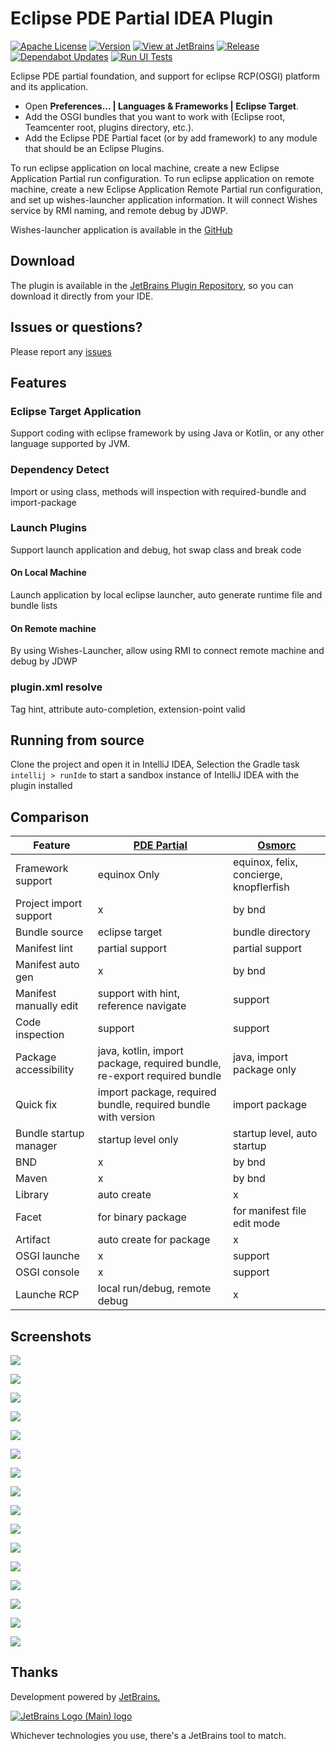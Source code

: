 # Eclipse PDE Partial IDEA Plugin

[![Apache License](https://img.shields.io/badge/license-Apache%20License%202.0-blue.svg)](http://www.apache.org/licenses/LICENSE-2.0)
[![Version](https://img.shields.io/jetbrains/plugin/v/16761-eclipse-pde-partial.svg)](https://plugins.jetbrains.com/plugin/16761-eclipse-pde-partial)
[![View at JetBrains](https://img.shields.io/jetbrains/plugin/d/16761-eclipse-pde-partial.svg)](https://plugins.jetbrains.com/plugin/16761-eclipse-pde-partial)
[![Release](https://github.com/JaneWardSandy/eclipse-pde-partial-idea/actions/workflows/release.yml/badge.svg)](https://github.com/JaneWardSandy/eclipse-pde-partial-idea/actions/workflows/release.yml)
[![Dependabot Updates](https://github.com/JaneWardSandy/eclipse-pde-partial-idea/actions/workflows/dependabot/dependabot-updates/badge.svg)](https://github.com/JaneWardSandy/eclipse-pde-partial-idea/actions/workflows/dependabot/dependabot-updates)
[![Run UI Tests](https://github.com/JaneWardSandy/eclipse-pde-partial-idea/actions/workflows/run-ui-tests.yml/badge.svg)](https://github.com/JaneWardSandy/eclipse-pde-partial-idea/actions/workflows/run-ui-tests.yml)

<!-- Plugin description -->
Eclipse PDE partial foundation, and support for eclipse RCP(OSGI) platform and its application.

- Open <b>Preferences... | Languages & Frameworks | Eclipse Target</b>.</li>
- Add the OSGI bundles that you want to work with (Eclipse root, Teamcenter root, plugins directory, etc.).
- Add the Eclipse PDE Partial facet (or by add framework) to any module that should be an Eclipse Plugins.

To run eclipse application on local machine, create a new Eclipse Application Partial run configuration.
To run eclipse application on remote machine, create a new Eclipse Application Remote Partial run configuration, and set
up wishes-launcher application information. It will connect Wishes service by RMI naming, and remote debug by JDWP.

Wishes-launcher application is available in
the [GitHub](https://github.com/JaneWardSandy/eclipse-pde-partial-idea/releases/download/v1.3.6/wishes-launcher-windows.zip)
<!-- Plugin description end -->

## Download

The plugin is available in
the [JetBrains Plugin Repository](https://plugins.jetbrains.com/plugin/16761-eclipse-pde-partial), so you can download
it
directly from your IDE.

## Issues or questions?

Please report any [issues](https://github.com/JaneWardSandy/eclipse-pde-partial-idea/issues)

## Features

### Eclipse Target Application

Support coding with eclipse framework by using Java or Kotlin, or any other language supported by JVM.

### Dependency Detect

Import or using class, methods will inspection with required-bundle and import-package

### Launch Plugins

Support launch application and debug, hot swap class and break code

#### On Local Machine

Launch application by local eclipse launcher, auto generate runtime file and bundle lists

#### On Remote machine

By using Wishes-Launcher, allow using RMI to connect remote machine and debug by JDWP

### plugin.xml resolve

Tag hint, attribute auto-completion, extension-point valid

## Running from source

Clone the project and open it in IntelliJ IDEA, Selection the Gradle task `intellij > runIde` to start a sandbox
instance of IntelliJ IDEA with the plugin installed

## Comparison

| Feature                | [PDE Partial]((https://plugins.jetbrains.com/plugin/16761-eclipse-pde-partial)) | [Osmorc](https://plugins.jetbrains.com/plugin/1816-osgi) |
|------------------------|---------------------------------------------------------------------------------|----------------------------------------------------------|
| Framework support      | equinox Only                                                                    | equinox, felix, concierge, knopflerfish                  |
| Project import support | x                                                                               | by bnd                                                   |
| Bundle source          | eclipse target                                                                  | bundle directory                                         |
| Manifest lint          | partial support                                                                 | partial support                                          |
| Manifest auto gen      | x                                                                               | by bnd                                                   |
| Manifest manually edit | support with hint, reference navigate                                           | support                                                  |
| Code inspection        | support                                                                         | support                                                  |
| Package accessibility  | java, kotlin, import package, required bundle, re-export required bundle        | java, import package only                                |
| Quick fix              | import package, required bundle, required bundle with version                   | import package                                           |
| Bundle startup manager | startup level only                                                              | startup level, auto startup                              |
| BND                    | x                                                                               | by bnd                                                   |
| Maven                  | x                                                                               | by bnd                                                   |
| Library                | auto create                                                                     | x                                                        |
| Facet                  | for binary package                                                              | for manifest file edit mode                              |
| Artifact               | auto create for package                                                         | x                                                        |
| OSGI launche           | x                                                                               | support                                                  |
| OSGI console           | x                                                                               | support                                                  |
| Launche RCP            | local run/debug, remote debug                                                   | x                                                        |

## Screenshots

![](https://plugins.jetbrains.com/files/16761/screenshot_c27a5613-963b-458d-ac19-47dd0823aa98)

![](https://plugins.jetbrains.com/files/16761/screenshot_2e8a5389-cfbf-4ad9-bd8b-f34099455c7c)

![](https://plugins.jetbrains.com/files/16761/screenshot_fa12809c-6e92-432e-8bb6-64f77ca75a05)

![](https://plugins.jetbrains.com/files/16761/screenshot_8e905ded-1a8f-41dd-8a0d-a2c9f403e0bf)

![](https://plugins.jetbrains.com/files/16761/screenshot_66e04a1a-13a0-4368-a566-934e54535d80)

![](https://plugins.jetbrains.com/files/16761/screenshot_7b53b865-e7ae-4cea-947d-b26ed68a58bb)

![](https://plugins.jetbrains.com/files/16761/screenshot_53e358f5-c53f-474c-bd4d-ea0c6b278a07)

![](https://plugins.jetbrains.com/files/16761/screenshot_f5b9737e-f335-4729-94e7-22d6ad3f25a4)

![](https://plugins.jetbrains.com/files/16761/screenshot_5ced688f-a4ae-4cce-a2d3-9d06928f5c3f)

![](https://plugins.jetbrains.com/files/16761/screenshot_0f27f96f-5756-4a91-9dcf-f51a8a7b2d22)

![](https://plugins.jetbrains.com/files/16761/screenshot_04ea23b1-7a2b-4d9a-81eb-1ffdc176d8cd)

![](https://plugins.jetbrains.com/files/16761/screenshot_0eec9cb4-b085-4dc0-985f-03fe3f60561b)

![](https://plugins.jetbrains.com/files/16761/screenshot_affb493a-eee9-4c73-8f71-dbfa6017eb6c)

![](https://plugins.jetbrains.com/files/16761/screenshot_532f0c69-d65d-425d-a9a9-e990b284e89c)

![](https://plugins.jetbrains.com/files/16761/screenshot_6f8c358a-c0a6-424a-8a7f-acf5dcf08154)

![](https://plugins.jetbrains.com/files/16761/screenshot_70882df8-07e4-410e-92ac-2c492883f54e)

## Thanks

Development powered
by [JetBrains.](https://www.jetbrains.com/community/opensource/?utm_campaign=opensource&utm_content=approved&utm_medium=email&utm_source=newsletter&utm_term=jblogo#support&from=eclipse-pde-partial-idea)

[![JetBrains Logo (Main) logo](https://resources.jetbrains.com/storage/products/company/brand/logos/jb_beam.svg)](https://www.jetbrains.com/?from=eclipse-pde-partial-idea)

Whichever technologies you use, there's a JetBrains tool to match.
